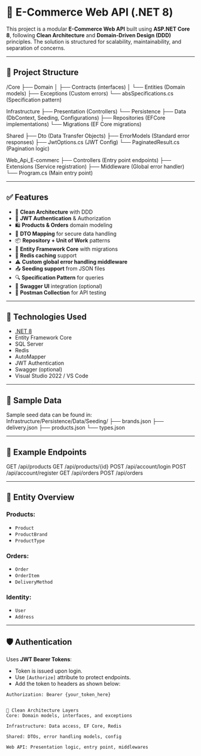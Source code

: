 # 🛒 E-Commerce Web API (.NET 8)

This project is a modular **E-Commerce Web API** built using **ASP.NET Core 8**, following **Clean Architecture** and **Domain-Driven Design (DDD)** principles. The solution is structured for scalability, maintainability, and separation of concerns.

---

## 📂 Project Structure
/Core
├── Domain
│ ├── Contracts (interfaces)
│ └── Entities (Domain models)
├── Exceptions (Custom errors)
└── absSpecifications.cs (Specification pattern)

Infrastructure
├── Presentation (Controllers)
└── Persistence
├── Data (DbContext, Seeding, Configurations)
├── Repositories (EFCore implementations)
└── Migrations (EF Core migrations)

Shared
├── Dto (Data Transfer Objects)
├── ErrorModels (Standard error responses)
├── JwtOptions.cs (JWT Config)
└── PaginatedResult.cs (Pagination logic)

Web_Api_E-commerc
├── Controllers (Entry point endpoints)
├── Extensions (Service registration)
├── Middleware (Global error handler)
└── Program.cs (Main entry point)

---

## ✅ Features

- 🧱 **Clean Architecture** with DDD
- 🔐 **JWT Authentication** & Authorization
- 🛍️ **Products & Orders** domain modeling
- 🧾 **DTO Mapping** for secure data handling
- 📦 **Repository + Unit of Work** patterns
- 💾 **Entity Framework Core** with migrations
- 🚀 **Redis caching** support
- ⚠️ **Custom global error handling middleware**
- 📤 **Seeding support** from JSON files
- 🔍 **Specification Pattern** for queries
- 📑 **Swagger UI** integration (optional)
- 📮 **Postman Collection** for API testing

---

## 🔧 Technologies Used

- [.NET 8](https://dotnet.microsoft.com/)
- Entity Framework Core
- SQL Server
- Redis
- AutoMapper
- JWT Authentication
- Swagger (optional)
- Visual Studio 2022 / VS Code

---

## 📁 Sample Data

Sample seed data can be found in:
Infrastructure/Persistence/Data/Seeding/
├── brands.json
├── delivery.json
├── products.json
└── types.json

---

## 🧪 Example Endpoints
GET /api/products
GET /api/products/{id}
POST /api/account/login
POST /api/account/register
GET /api/orders
POST /api/orders

---

## 📜 Entity Overview

### Products:
- `Product`
- `ProductBrand`
- `ProductType`

### Orders:
- `Order`
- `OrderItem`
- `DeliveryMethod`

### Identity:
- `User`
- `Address`

---

## 🛡️ Authentication

Uses **JWT Bearer Tokens**:

- Token is issued upon login.
- Use `[Authorize]` attribute to protect endpoints.
- Add the token to headers as shown below:

```http
Authorization: Bearer {your_token_here}


🧱 Clean Architecture Layers
Core: Domain models, interfaces, and exceptions

Infrastructure: Data access, EF Core, Redis

Shared: DTOs, error handling models, config

Web API: Presentation logic, entry point, middlewares




